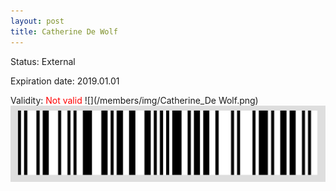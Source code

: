 ```yaml
---
layout: post
title: Catherine De Wolf
---
```


Status: External

Expiration date: 2019.01.01

Validity: <font color="red"> Not valid</font> 
![](/members/img/Catherine_De Wolf.png)
![](/members/img/bar.png)
